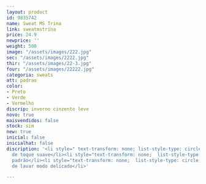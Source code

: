```yaml
---
layout: product
id: 9835742
name: Sweat MS Trina
link: sweatmstrina
price: 24.9
newprice: ''
weight: 500
image: "/assets/images/222.jpg"
sec: "/assets/images/2222.jpg"
thir: "/assets/images/22-3.jpg"
four: "/assets/images/22222.jpg"
categoria: sweats
att: padrao
color:
- Preto
- Verde
- Vermelho
discrip: inverno cinzento leve
novo: true
maisvendidos: false
stock: sim
new: true
inicial: false
inicialhat: false
discription: '<li style=" text-transform: none; list-style-type: circle; ">Tecido
  de toque suave</li><li style="text-transform: none;  list-style-type: circle; ">Sweat
  padrão</li><li style="text-transform: none;  list-style-type: circle; ">Máquina
  de lavar modo delicado</li>'

---
```

